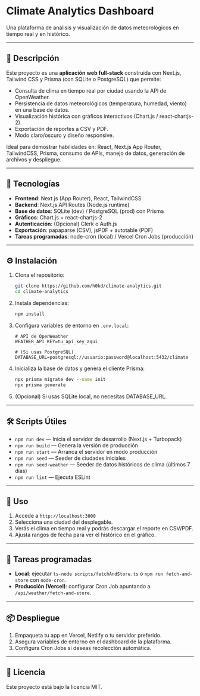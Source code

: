 # Climate Analytics Dashboard

Una plataforma de análisis y visualización de datos meteorológicos en tiempo real y en histórico.

---

## 📝 Descripción

Este proyecto es una **aplicación web full‑stack** construida con Next.js, Tailwind CSS y Prisma (con SQLite o PostgreSQL) que permite:

- Consulta de clima en tiempo real por ciudad usando la API de OpenWeather.
- Persistencia de datos meteorológicos (temperatura, humedad, viento) en una base de datos.
- Visualización histórica con gráficos interactivos (Chart.js / react-chartjs-2).
- Exportación de reportes a CSV y PDF.
- Modo claro/oscuro y diseño responsive.

Ideal para demostrar habilidades en: React, Next.js App Router, TailwindCSS, Prisma, consumo de APIs, manejo de datos, generación de archivos y despliegue.

---

## 🚀 Tecnologías

- **Frontend**: Next.js (App Router), React, TailwindCSS
- **Backend**: Next.js API Routes (Node.js runtime)
- **Base de datos**: SQLite (dev) / PostgreSQL (prod) con Prisma
- **Gráficos**: Chart.js + react-chartjs-2
- **Autenticación**: (Opcional) Clerk o Auth.js
- **Exportación**: papaparse (CSV), jsPDF + autotable (PDF)
- **Tareas programadas**: node-cron (local) / Vercel Cron Jobs (producción)

---

## ⚙️ Instalación

1. Clona el repositorio:

   ```bash
   git clone https://github.com/h0kd/climate-analytics.git
   cd climate-analytics
   ```

2. Instala dependencias:

   ```bash
   npm install
   ```

3. Configura variables de entorno en `.env.local`:

   ```env
   # API de OpenWeather
   WEATHER_API_KEY=tu_api_key_aqui

   # (Si usas PostgreSQL)
   DATABASE_URL=postgresql://usuario:password@localhost:5432/climate
   ```

4. Inicializa la base de datos y genera el cliente Prisma:

   ```bash
   npx prisma migrate dev --name init
   npx prisma generate
   ```

5. (Opcional) Si usas SQLite local, no necesitas DATABASE_URL.

---

## 🛠️ Scripts Útiles

- `npm run dev` — Inicia el servidor de desarrollo (Next.js + Turbopack)
- `npm run build` — Genera la versión de producción
- `npm run start` — Arranca el servidor en modo producción
- `npm run seed` — Seeder de ciudades iniciales
- `npm run seed-weather` — Seeder de datos históricos de clima (últimos 7 días)
- `npm run lint` — Ejecuta ESLint

---

## 📄 Uso

1. Accede a `http://localhost:3000`
2. Selecciona una ciudad del desplegable.
3. Verás el clima en tiempo real y podrás descargar el reporte en CSV/PDF.
4. Ajusta rangos de fecha para ver el histórico en el gráfico.

---

## 🧪 Tareas programadas

- **Local**: ejecutar `ts-node scripts/fetchAndStore.ts` o `npm run fetch-and-store` con `node-cron`.
- **Producción (Vercel)**: configurar Cron Job apuntando a `/api/weather/fetch-and-store`.

---

## 📦 Despliegue

1. Empaqueta tu app en Vercel, Netlify o tu servidor preferido.
2. Asegura variables de entorno en el dashboard de la plataforma.
3. Configura Cron Jobs si deseas recolección automática.

---

## 📄 Licencia

Este proyecto está bajo la licencia MIT.
